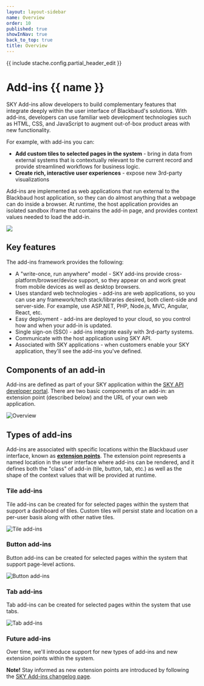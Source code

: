 ```yaml
---
layout: layout-sidebar
name: Overview
order: 10
published: true
showInNav: true
back_to_top: true
title: Overview
---
```

{{ include stache.config.partial_header_edit }}

# Add-ins {{ name }}

SKY Add-ins allow developers to build complementary features that integrate deeply within the user interface of Blackbaud's solutions.  With add-ins, developers can use familiar web development technologies such as HTML, CSS, and JavaScript to augment out-of-box product areas with new functionality.

For example, with add-ins you can:
* <strong>Add custom tiles to selected pages in the system</strong> - bring in data from external systems that is contextually relevant to the current record and provide streamlined workflows for business logic. 
* <strong>Create rich, interactive user experiences</strong> - expose new 3rd-party visualizations

Add-ins are implemented as web applications that run external to the Blackbaud host application, so they can do almost anything that a webpage can do inside a browser. At runtime, the host application provides an isolated sandbox iframe that contains the add-in page, and provides context values needed to load the add-in.

<img style="border:none" src="/assets/img/constituent-tile.png" />

## Key features

The add-ins framework provides the following:

* A "write-once, run anywhere" model - SKY add-ins provide cross-platform/browser/device support, so they appear on and work great from mobile devices as well as desktop browsers.
* Uses standard web technologies - add-ins are web applications, so you can use any framework/tech stack/libraries desired, both client-side and server-side.  For example, use ASP.NET, PHP, Node.js, MVC, Angular, React, etc.
* Easy deployment - add-ins are deployed to your cloud, so you control how and when your add-in is updated.
* Single sign-on (SSO) - add-ins integrate easily with 3rd-party systems.
* Communicate with the host application using SKY API.
* Associated with SKY applications - when customers enable your SKY application, they'll see the add-ins you've defined.

## Components of an add-in

Add-ins are defined as part of your SKY application within the [SKY API developer portal](https://developer.sky.blackbaud.com/).  There are two basic components of an add-in: an extension point (described below) and the URL of your own web application.

<img style="border:none" src="/assets/img/overview.png" alt="Overview" />

## Types of add-ins

Add-ins are associated with specific locations within the Blackbaud user interface, known as <a href="{{ stache.config.guide_addins }}concepts/extension-points"><strong>extension points</strong></a>.  The extension point represents a named location in the user interface where add-ins can be rendered, and it defines both the "class" of add-in (tile, button, tab, etc.) as well as the shape of the context values that will be provided at runtime.

### Tile add-ins

Tile add-ins can be created for for selected pages within the system that support a dashboard of tiles.  Custom tiles will persist state and location on a per-user basis along with other native tiles.

<img style="border:none" src="/assets/img/tile-add-ins.png" alt="Tile add-ins" />

### Button add-ins

Button add-ins can be created for selected pages within the system that support page-level actions.

<img style="border:none" src="/assets/img/button-add-ins.png" alt="Button add-ins" />

### Tab add-ins

Tab add-ins can be created for selected pages within the system that use tabs.

<img style="border:none" src="/assets/img/tab-add-ins.png" alt="Tab add-ins" />

### Future add-ins

Over time, we'll introduce support for new types of add-ins and new extension points within the system.

<bb-alert bb-alert-type="info"><strong>Note!</strong> Stay informed as new extension points are introduced by following the <a href="https://apidocs.sky.blackbaud.com/support/changelog">SKY Add-ins changelog page</a>.</bb-alert>